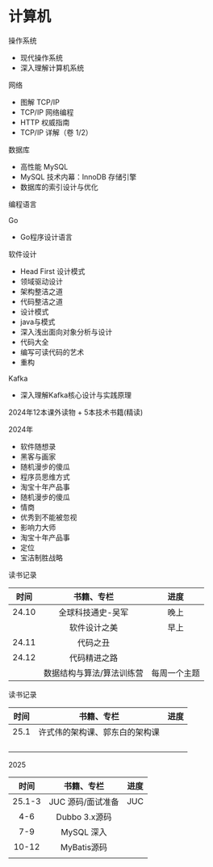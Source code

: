 # 计算机

操作系统

- 现代操作系统
- 深入理解计算机系统

网络

- 图解 TCP/IP
- TCP/IP 网络编程
- HTTP 权威指南
- TCP/IP 详解（卷 1/2）

数据库

- 高性能 MySQL
- MySQL 技术内幕：InnoDB 存储引擎
- 数据库的索引设计与优化 

编程语言

Go

- Go程序设计语言

软件设计

- Head First 设计模式 
- 领域驱动设计
- 架构整洁之道
- 代码整洁之道
- 设计模式
- java与模式
- 深入浅出面向对象分析与设计
- 代码大全
- 编写可读代码的艺术
- 重构

Kafka

- 深入理解Kafka核心设计与实践原理 





2024年12本课外读物 + 5本技术书籍(精读)



2024年

- 软件随想录
- 黑客与画家
- 随机漫步的傻瓜 
- 程序员思维方式
- 淘宝十年产品事
- 随机漫步的傻瓜
- 情商
- 优秀到不能被忽视
- 影响力大师
- 淘宝十年产品事
- 定位
- 宝洁制胜战略





读书记录

| 时间  |        书籍、专栏         |     进度     |
| :---: | :-----------------------: | :----------: |
| 24.10 |     全球科技通史-吴军     |     晚上     |
|       |       软件设计之美        |     早上     |
| 24.11 |         代码之丑          |              |
| 24.12 |       代码精进之路        |              |
|       | 数据结构与算法/算法训练营 | 每周一个主题 |



读书记录

| 时间 |           书籍、专栏           | 进度 |
| :--: | :----------------------------: | :--: |
| 25.1 | 许式伟的架构课、郭东白的架构课 |      |
|      |                                |      |
|      |                                |      |
|      |                                |      |
|      |                                |      |





2025

|  时间  |    书籍、专栏     | 进度 |
| :----: | :---------------: | :--: |
| 25.1-3 | JUC 源码/面试准备 | JUC  |
|  4-6   |   Dubbo 3.x源码   |      |
|  7-9   |    MySQL 深入     |      |
| 10-12  |    MyBatis源码    |      |
|        |                   |      |

